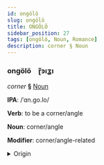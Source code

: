 ```yaml
---
id: ongölö
slug: ongölö
title: ONGÖLÖ
sidebar_position: 27
tags: [ongölö, Noun, Romance]
description: corner § Noun
---
```


### ongölö&emsp;<span kind="abugida">ɽ̃ꜿıʓı</span>

*corner* **§** [Noun](../../tags/Noun)

**IPA**: /ˈɑn.go.lo/

**Verb**: to be a corner/angle

**Noun**: corner/angle

**Modifier**: corner/angle-related

<details>
    <summary>Origin</summary>
    Italian angolo /ˈan.ɡo.lo/<br/>
    <em>Romance Language Family</em>
</details>